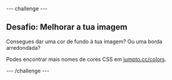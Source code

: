 --- challenge ---

## Desafio: Melhorar a tua imagem

Consegues dar uma cor de fundo à tua imagem? Ou uma borda arredondada?

Podes encontrar mais nomes de cores CSS em <a href="http://jumpto.cc/colours" target="_blank">jumpto.cc/colors</a>.

--- /challenge ---